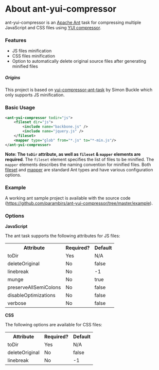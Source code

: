About ant-yui-compressor
==================

ant-yui-compressor is an [Apache Ant](http://ant.apache.org/) task for compressing multiple JavaScript and CSS files using [YUI compressor](http://developer.yahoo.com/yui/compressor/).

### Features
* JS files minification 
* CSS files minification
* Option to automatically delete original source files after generating minified files

##### Origins

This project is based on [yui-compressor-ant-task](https://code.google.com/p/yui-compressor-ant-task/) by Simon Buckle 
which only supports JS minification. 

### Basic Usage
```xml
<ant-yui-compressor todir="js">
	<fileset dir="js">
		<include name="backbone.js" />
		<include name="jquery.js" />
	</fileset>
	<mapper type="glob" from="*.js" to="*-min.js"/>
</ant-yui-compressor>
```
**Note: The `toDir` attribute, as well as `fileset` & `mapper` elements are required**. 
The `fileset` element specifies the list of files to be minified. The `mapper` elements describes the naming convention for minified files.
Both [fileset](http://ant.apache.org/manual/Types/fileset.html) and [mapper](http://ant.apache.org/manual/Types/mapper.html) are standard Ant types and have various configuration options.

### Example

A working ant sample project is available with the source code (https://github.com/parambirs/ant-yui-compressor/tree/master/example).

### Options

**JavaScript**

The ant task supports the following attributes for JS files:
<table>
    <tr>
        <th>Attribute</th>
        <th>Required?</th>
        <th>Default</th>
    </tr>
    <tr>
    	<td>toDir</td>
    	<td>Yes</td>
    	<td>N/A</td>
    </tr>
    <tr>
        <td>deleteOriginal</td>
        <td>No</td>
        <td>false</td>
    </tr>
    <tr>
        <td>linebreak</td>
        <td>No</td>
        <td>-1</td>
    </tr>
    <tr>
    	<td>munge</td>
    	<td>No</td>
    	<td>true</td>
    </tr>
    <tr>
    	<td>preserveAllSemiColons</td>
    	<td>No</td>
    	<td>false</td>
    </tr>
    <tr>
    	<td>disableOptimizations</td>
    	<td>No</td>
    	<td>false</td>
    </tr>
    <tr>
    	<td>verbose</td>
    	<td>No</td>
    	<td>false</td>
    </tr>
</table>

**CSS**

The following options are available for CSS files:
<table>
    <tr>
        <th>Attribute</th>
        <th>Required?</th>
        <th>Default</th>
    </tr>
    <tr>
    	<td>toDir</td>
    	<td>Yes</td>
    	<td>N/A</td>
    </tr>
    <tr>
        <td>deleteOriginal</td>
        <td>No</td>
        <td>false</td>
    </tr>
    <tr>
        <td>linebreak</td>
        <td>No</td>
        <td>-1</td>
    </tr>
</table>
